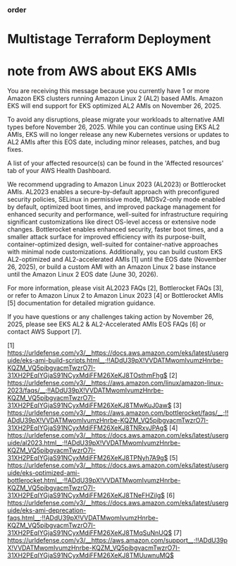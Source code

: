 ### order

# Multistage Terraform Deployment

# note from AWS about EKS AMIs

You are receiving this message because you currently have 1 or more Amazon EKS clusters running Amazon Linux 2 (AL2) based AMIs. Amazon EKS will end support for EKS optimized AL2 AMIs on November 26, 2025.

To avoid any disruptions, please migrate your workloads to alternative AMI types before November 26, 2025. While you can continue using EKS AL2 AMIs, EKS will no longer release any new Kubernetes versions or updates to AL2 AMIs after this EOS date, including minor releases, patches, and bug fixes.

A list of your affected resource(s) can be found in the 'Affected resources' tab of your AWS Health Dashboard.

We recommend upgrading to Amazon Linux 2023 (AL2023) or Bottlerocket AMIs. AL2023 enables a secure-by-default approach with preconfigured security policies, SELinux in permissive mode, IMDSv2-only mode enabled by default, optimized boot times, and improved package management for enhanced security and performance, well-suited for infrastructure requiring significant customizations like direct OS-level access or extensive node changes. Bottlerocket enables enhanced security, faster boot times, and a smaller attack surface for improved efficiency with its purpose-built, container-optimized design, well-suited for container-native approaches with minimal node customizations. Additionally, you can build custom EKS AL2-optimized and AL2-accelerated AMIs [1] until the EOS date (November 26, 2025), or build a custom AMI with an Amazon Linux 2 base instance until the Amazon Linux 2 EOS date (June 30, 2026).

For more information, please visit AL2023 FAQs [2], Bottlerocket FAQs [3], or refer to Amazon Linux 2 to Amazon Linux 2023 [4] or Bottlerocket AMIs [5] documentation for detailed migration guidance.

If you have questions or any challenges taking action by November 26, 2025, please see EKS AL2 & AL2-Accelerated AMIs EOS FAQs [6] or contact AWS Support [7].

[1] https://urldefense.com/v3/__https://docs.aws.amazon.com/eks/latest/userguide/eks-ami-build-scripts.html__;!!ADdU39pX!VVDATMwomIvumzHnrbe-KQZM_VQ5pibgvacmTwzrO7I-31XH2PEqIYGjaS91NCyxMdiFFM26XeKJ8TOsthmFhg$
[2] https://urldefense.com/v3/__https://aws.amazon.com/linux/amazon-linux-2023/faqs/__;!!ADdU39pX!VVDATMwomIvumzHnrbe-KQZM_VQ5pibgvacmTwzrO7I-31XH2PEqIYGjaS91NCyxMdiFFM26XeKJ8TMwKuJ0aw$
[3] https://urldefense.com/v3/__https://aws.amazon.com/bottlerocket/faqs/__;!!ADdU39pX!VVDATMwomIvumzHnrbe-KQZM_VQ5pibgvacmTwzrO7I-31XH2PEqIYGjaS91NCyxMdiFFM26XeKJ8TNRxvJPAg$
[4] https://urldefense.com/v3/__https://docs.aws.amazon.com/eks/latest/userguide/al2023.html__;!!ADdU39pX!VVDATMwomIvumzHnrbe-KQZM_VQ5pibgvacmTwzrO7I-31XH2PEqIYGjaS91NCyxMdiFFM26XeKJ8TPNyh7A9g$
[5] https://urldefense.com/v3/__https://docs.aws.amazon.com/eks/latest/userguide/eks-optimized-ami-bottlerocket.html__;!!ADdU39pX!VVDATMwomIvumzHnrbe-KQZM_VQ5pibgvacmTwzrO7I-31XH2PEqIYGjaS91NCyxMdiFFM26XeKJ8TNeFHZiIg$
[6] https://urldefense.com/v3/__https://docs.aws.amazon.com/eks/latest/userguide/eks-ami-deprecation-faqs.html__;!!ADdU39pX!VVDATMwomIvumzHnrbe-KQZM_VQ5pibgvacmTwzrO7I-31XH2PEqIYGjaS91NCyxMdiFFM26XeKJ8TMqSuNnUQ$
[7] https://urldefense.com/v3/__https://aws.amazon.com/support__;!!ADdU39pX!VVDATMwomIvumzHnrbe-KQZM_VQ5pibgvacmTwzrO7I-31XH2PEqIYGjaS91NCyxMdiFFM26XeKJ8TMUuwnuMQ$

